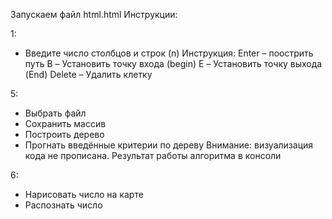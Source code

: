 Запускаем файл html.html
Инструкции:

1: 
 - Введите число столбцов и строк (n)
Инструкция:
Enter – поострить путь
B – Установить точку входа (begin)
E – Установить точку выхода (End)
Delete – Удалить клетку

5:
 - Выбрать файл
 - Сохранить массив
 - Построить дерево
 - Прогнать введённые критерии по дереву
Внимание: визуализация кода не прописана. Результат работы алгоритма в консоли

6:
 - Нарисовать число на карте
 - Распознать число
